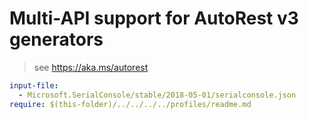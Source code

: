 # Multi-API support for AutoRest v3 generators

> see https://aka.ms/autorest

``` yaml $(enable-multi-api)
input-file:
  - Microsoft.SerialConsole/stable/2018-05-01/serialconsole.json
require: $(this-folder)/../../../../profiles/readme.md
```
